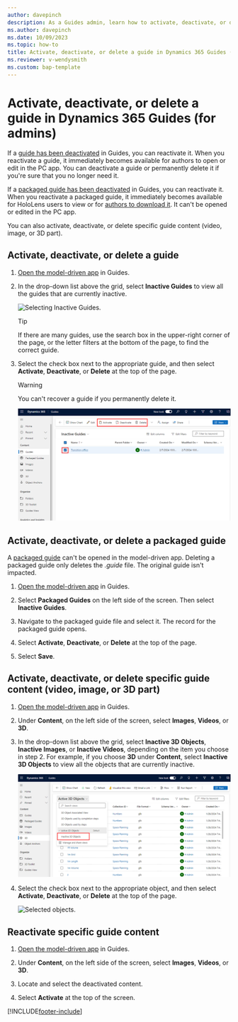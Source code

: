 ```yaml
---
author: davepinch
description: As a Guides admin, learn how to activate, deactivate, or delete a guide, packaged guide, or guide content (video, image, or 3D part).
ms.author: davepinch
ms.date: 10/09/2023
ms.topic: how-to
title: Activate, deactivate, or delete a guide in Dynamics 365 Guides (admins)
ms.reviewer: v-wendysmith
ms.custom: bap-template
---
```


# Activate, deactivate, or delete a guide in Dynamics 365 Guides (for admins)

If a [guide has been deactivated](pc-app-deactivate-guide.md) in Guides, you can reactivate it. When you reactivate a guide, it immediately becomes available for authors to open or edit in the PC app. You can deactivate a guide or permanently delete it if you're sure that you no longer need it.

If a [packaged guide has been deactivated](package-a-guide.md#manage-a-packaged-guide-in-the-pc-app) in Guides, you can reactivate it. When you reactivate a packaged guide, it immediately becomes available for HoloLens users to view or for [authors to download it](package-a-guide.md#download-a-packaged-guide-in-the-model-driven-app). It can't be opened or edited in the PC app.

You can also activate, deactivate, or delete specific guide content (video, image, or 3D part).

## Activate, deactivate, or delete a guide

1. [Open the model-driven app](open-model-driven-app.md) in Guides.

1. In the drop-down list above the grid, select **Inactive Guides** to view all the guides that are currently inactive.

    ![Selecting Inactive Guides.](media/active-guides-list.PNG "Selecting Inactive Guides")

    > [!TIP]
    > If there are many guides, use the search box in the upper-right corner of the page, or the letter filters at the bottom of the page, to find the correct guide.

1. Select the check box next to the appropriate guide, and then select **Activate**, **Deactivate**, or **Delete** at the top of the page.

    > [!WARNING]
    > You can't recover a guide if you permanently delete it.

    ![Activate, Deactivate, and Delete buttons.](media/activate-deactivate-delete.PNG "Activate, Deactivate, and Delete buttons")

## Activate, deactivate, or delete a packaged guide

A [packaged guide](package-a-guide.md) can't be opened in the model-driven app. Deleting a packaged guide only deletes the *.guide* file. The original guide isn't impacted.

1. [Open the model-driven app](open-model-driven-app.md) in Guides.

1. Select **Packaged Guides** on the left side of the screen. Then select **Inactive Guides**.

1. Navigate to the packaged guide file and select it. The record for the packaged guide opens.

1. Select **Activate**, **Deactivate**, or **Delete** at the top of the page.

1. Select **Save**.

## Activate, deactivate, or delete specific guide content (video, image, or 3D part)

1. [Open the model-driven app](open-model-driven-app.md) in Guides.

1. Under **Content**, on the left side of the screen, select **Images**, **Videos**, or **3D**.

1. In the drop-down list above the grid, select **Inactive 3D Objects**, **Inactive Images**, or **Inactive Videos**, depending on the item you choose in step 2. For example, if you choose **3D** under **Content**, select **Inactive 3D Objects** to view all the objects that are currently inactive.

    ![Inactive 3D objects.](media/deactivate-active-3D-objects.PNG "Inactive 3D objects")

1. Select the check box next to the appropriate object, and then select **Activate**, **Deactivate**, or **Delete** at the top of the page.

    ![Selected objects.](media/deactivate-select-objects.PNG "Selected objects")

## Reactivate specific guide content

1. [Open the model-driven app](open-model-driven-app.md) in Guides.

1. Under **Content**, on the left side of the screen, select **Images**, **Videos**, or **3D**.

1. Locate and select the deactivated content.

1. Select **Activate** at the top of the screen.

[!INCLUDE[footer-include](../includes/footer-banner.md)]

